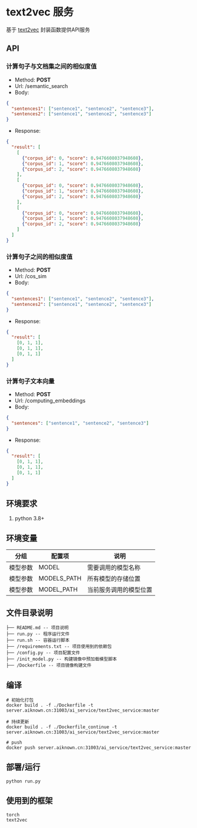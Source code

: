 # text2vec 服务

基于 [text2vec](https://github.com/shibing624/text2vec) 封装函数提供API服务

## API

### 计算句子与文档集之间的相似度值
- Method: **POST**
- Url: /semantic_search
- Body:
```json
{
  "sentences1": ["sentence1", "sentence2", "sentence3"],
  "sentences2": ["sentence1", "sentence2", "sentence3"]
}
```
- Response: 
```json
{
  "result": [
    [
      {"corpus_id": 0, "score": 0.9476608037948608},
      {"corpus_id": 1, "score": 0.9476608037948608},
      {"corpus_id": 2, "score": 0.9476608037948608}
    ],
    [
      {"corpus_id": 0, "score": 0.9476608037948608},
      {"corpus_id": 1, "score": 0.9476608037948608},
      {"corpus_id": 2, "score": 0.9476608037948608}
    ],
    [
      {"corpus_id": 0, "score": 0.9476608037948608},
      {"corpus_id": 1, "score": 0.9476608037948608},
      {"corpus_id": 2, "score": 0.9476608037948608}
    ]
  ]
}
```

### 计算句子之间的相似度值
- Method: **POST**
- Url: /cos_sim
- Body:
```json
{
  "sentences1": ["sentence1", "sentence2", "sentence3"],
  "sentences2": ["sentence1", "sentence2", "sentence3"]
}
```
- Response: 
```json
{
  "result": [
    [0, 1, 1], 
    [0, 1, 1], 
    [0, 1, 1]
  ]
}
```

### 计算句子文本向量
- Method: **POST**
- Url: /computing_embeddings
- Body:
```json
{
  "sentences": ["sentence1", "sentence2", "sentence3"]
}
```
- Response: 
```json
{
  "result": [
    [0, 1, 1], 
    [0, 1, 1], 
    [0, 1, 1]
  ]
}
```

## 环境要求

1. python 3.8+

## 环境变量

| 分组     | 配置项       | 说明                 |
| ------- | ------------| -------------------- |
| 模型参数 | MODEL        | 需要调用的模型名称     |
| 模型参数 | MODELS_PATH  | 所有模型的存储位置     |
| 模型参数 | MODEL_PATH   | 当前服务调用的模型位置  |

## 文件目录说明

```filetree 
├── README.md -- 项目说明
├── run.py -- 程序运行文件
├── run.sh -- 容器运行脚本
├── /requirements.txt -- 项目使用到的依赖包
├── /config.py -- 项目配置文件
├── /init_model.py -- 构建镜像中预加载模型脚本
├── /Dockerfile -- 项目镜像构建文件
```
## 编译
```shell
# 初始化打包
docker build . -f ./Dockerfile -t server.aiknown.cn:31003/ai_service/text2vec_service:master

# 持续更新
docker build . -f ./Dockerfile_continue -t server.aiknown.cn:31003/ai_service/text2vec_service:master

# push
docker push server.aiknown.cn:31003/ai_service/text2vec_service:master 
```

## 部署/运行

```shell
python run.py
```

## 使用到的框架

```shell
torch
text2vec
```